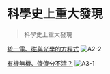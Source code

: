 # 科學史上重大發現
> 科學史上重大發現

[統一電、磁與光學的方程式](/turning-point/11007-A2-2)
![A2-2](https://i.imgur.com/ZUyXP2l.png)

[有機無機、傻傻分不清？](/turning-point/11007-A3-1)
![A3-1](https://i.imgur.com/FGGR7UF.png)